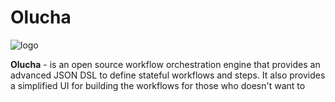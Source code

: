 # Olucha

<img src="https://i.ibb.co/Tqd7586H/logo.png" alt="logo">

**Olucha** - is an open source workflow orchestration engine that provides an advanced JSON DSL to define stateful workflows and steps. It also provides a simplified UI for building the workflows for those who doesn't want to
